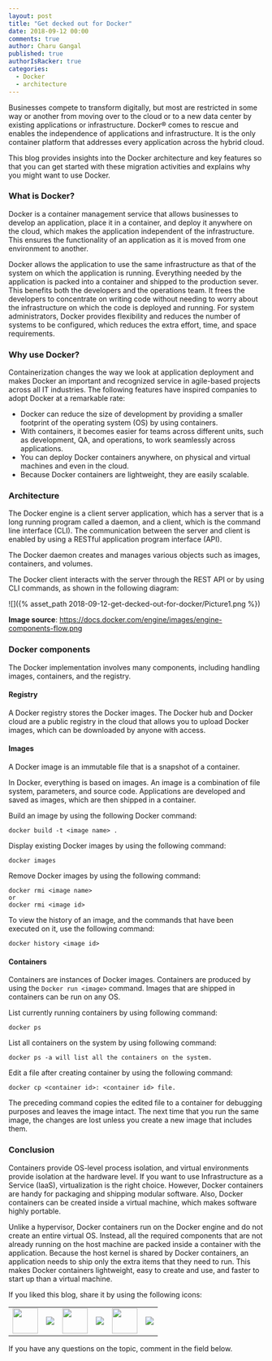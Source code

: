 ```yaml
---
layout: post
title: "Get decked out for Docker"
date: 2018-09-12 00:00
comments: true
author: Charu Gangal
published: true
authorIsRacker: true
categories:
  - Docker
  - architecture
---
```


Businesses compete to transform digitally, but most are restricted in some way
or another from moving over to the cloud or to a new data center by existing
applications or infrastructure. Docker&reg; comes to rescue and enables the
independence of applications and infrastructure. It is the only container
platform that addresses every application across the hybrid cloud.

This blog provides insights into the Docker architecture and key features so that
you can get started with these migration activities and explains why you might
want to use Docker.

<!-- more -->

### What is Docker?

Docker is a container management service that allows businesses to develop an
application, place it in a container, and deploy it anywhere on the cloud,
which makes the application independent of the infrastructure. This ensures
the functionality of an application as it is moved from one environment to
another.

Docker allows the application to use the same infrastructure as that of the
system on which the application is running. Everything needed by the application is
packed into a container and shipped to the production sever. This benefits both
the developers and the operations team. It frees the developers to concentrate
on writing code without needing to worry about the infrastructure on which the
code is deployed and running. For system administrators, Docker provides
flexibility and reduces the number of systems to be configured, which reduces
the extra effort, time, and space requirements.

### Why use Docker?

Containerization changes the way we look at application deployment and makes
Docker an important and recognized service in agile-based projects across all
IT industries. The following features have inspired companies to adopt Docker
at a remarkable rate:

-	Docker can reduce the size of development by providing a smaller footprint
   of the operating system (OS) by using containers.
-	With containers, it becomes easier for teams across different units, such as
   development, QA, and operations, to work seamlessly across applications.
-	You can deploy Docker containers anywhere, on physical and virtual machines
   and even in the cloud.
-	Because Docker containers are lightweight, they are easily scalable.

### Architecture

The Docker engine is a client server application, which has a server that is a
long running program called a daemon, and a client, which is the command line
interface (CLI). The communication between the server and client is enabled by
using a RESTful application program interface (API).

The Docker daemon creates and manages various objects such as images, containers,
and volumes.

The Docker client interacts with the server through the REST API or by using
CLI commands, as shown in the following diagram:

![]({% asset_path 2018-09-12-get-decked-out-for-docker/Picture1.png %})

**Image source**: https://docs.docker.com/engine/images/engine-components-flow.png

### Docker components

The Docker implementation involves many components, including handling images,
containers, and the registry.

#### Registry

A Docker registry stores the Docker images. The Docker hub and Docker cloud are
a public registry in the cloud that allows you to upload Docker images, which
can be downloaded by anyone with access.

#### Images

A Docker image is an immutable file that is a snapshot of a container.

In Docker, everything is based on images. An image is a combination of file
system, parameters, and source code. Applications are developed and saved as
images, which are then shipped in a container.

Build an image by using the following Docker command:

    docker build -t <image name> .

Display existing Docker images by using the following command:

    docker images

Remove Docker images by using the following command:

    docker rmi <image name>
    or
    docker rmi <image id>

To view the history of an image, and the commands that have been executed on it,
use the following command:

    docker history <image id>

#### Containers

Containers are instances of Docker images. Containers are produced by using the
`Docker run <image>` command. Images that are shipped in containers can be run
on any OS.

List currently running containers by using following command:

    docker ps

List all containers on the system by using following command:

    docker ps -a will list all the containers on the system.

Edit a file after creating container by using the following command:

    docker cp <container id>: <container id> file.

The preceding command copies the edited file to a container for debugging
purposes and leaves the image intact. The next time that you run the same image,
the changes are lost unless you create a new image that includes them.

### Conclusion

Containers provide OS-level process isolation, and  virtual environments provide
isolation at the hardware level. If you want to use Infrastructure as a Service
(IaaS), virtualization is the right choice. However, Docker containers are handy
for packaging and shipping modular software. Also, Docker containers can be
created inside a virtual machine, which makes software highly portable.

Unlike a hypervisor, Docker containers run on the Docker engine and do not
create an entire virtual OS. Instead, all the required components that are not
already running on the host machine are packed inside a container with the
application. Because the host kernel is shared by Docker containers, an
application needs to ship only the extra items that they need to run. This makes
Docker containers lightweight, easy to create and use, and faster to start up
than a virtual machine.

<table>
  <tr>If you liked this blog, share it by using the following icons:</tr>
  <tr>
   <td>
       <img src="{% asset_path line-tile.png %}" width=50 >
    </td>
    <td>
      <a href="https://twitter.com/home?status=https%3A//developer.rackspace.com/blog/applications-monitoring-creating-a-smoother-financial-close/">
        <img src="{% asset_path shareT.png %}">
      </a>
    </td>
    <td>
       <img src="{% asset_path line-tile.png %}" width=50 >
    </td>
    <td>
      <a href="https://www.facebook.com/sharer/sharer.php?u=https%3A//developer.rackspace.com/blog/applications-monitoring-creating-a-smoother-financial-close/">
        <img src="{% asset_path shareFB.png %}">
      </a>
    </td>
    <td>
       <img src="{% asset_path line-tile.png %}" width=50 >
    </td>
    <td>
      <a href="https://www.linkedin.com/shareArticle?mini=true&url=https%3A//developer.rackspace.com/blog/applications-monitoring-creating-a-smoother-financial-close&summary=&source=">
        <img src="{% asset_path shareL.png %}">
      </a>
    </td>
  </tr>
</table>

If you have any questions on the topic, comment in the field below.

